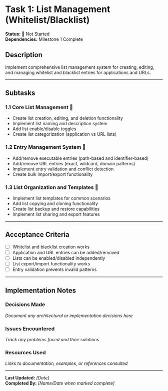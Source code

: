 # Task 1: List Management (Whitelist/Blacklist)

**Status:** 🔴 Not Started  
**Dependencies:** Milestone 1 Complete  

## Description
Implement comprehensive list management system for creating, editing, and managing whitelist and blacklist entries for applications and URLs.

---

## Subtasks

### 1.1 Core List Management 🔴
- Create list creation, editing, and deletion functionality
- Implement list naming and description system
- Add list enable/disable toggles
- Create list categorization (application vs URL lists)

### 1.2 Entry Management System 🔴
- Add/remove executable entries (path-based and identifier-based)
- Add/remove URL entries (exact, wildcard, domain patterns)
- Implement entry validation and conflict detection
- Create bulk import/export functionality

### 1.3 List Organization and Templates 🔴
- Implement list templates for common scenarios
- Add list copying and cloning functionality
- Create list backup and restore capabilities
- Implement list sharing and export features

---

## Acceptance Criteria
- [ ] Whitelist and blacklist creation works
- [ ] Application and URL entries can be added/removed
- [ ] Lists can be enabled/disabled independently
- [ ] List export/import functionality works
- [ ] Entry validation prevents invalid patterns

---

## Implementation Notes

### Decisions Made
_Document any architectural or implementation decisions here_

### Issues Encountered  
_Track any problems faced and their solutions_

### Resources Used
_Links to documentation, examples, or references consulted_

---

**Last Updated:** _[Date]_  
**Completed By:** _[Name/Date when marked complete]_ 